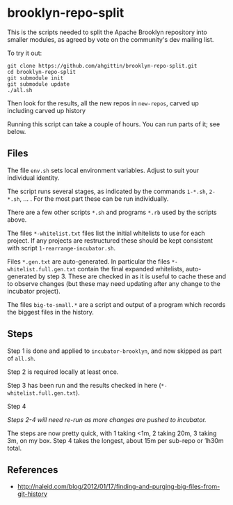 # brooklyn-repo-split

This is the scripts needed to split the Apache Brooklyn repository into smaller modules, as agreed by vote on the community's dev
mailing list.

To try it out:

```{shell}
git clone https://github.com/ahgittin/brooklyn-repo-split.git
cd brooklyn-repo-split
git submodule init
git submodule update
./all.sh
```

Then look for the results, all the new repos in `new-repos`,
carved up including carved up history

Running this script can take a couple of hours.  You can run parts of it; see below.


## Files

The file `env.sh` sets local environment variables.  Adjust to suit your individual identity.

The script runs several stages, as indicated by the commands `1-*.sh`, `2-*.sh`, ... .
For the most part these can be run individually.

There are a few other scripts `*.sh` and programs `*.rb` used by the scripts above.

The files `*-whitelist.txt` files list the initial whitelists to use for each project.
If any projects are restructured these should be kept consistent with script `1-rearrange-incubator.sh`.

Files `*.gen.txt` are auto-generated.
In particular the files `*-whitelist.full.gen.txt` contain the final expanded whitelists,
auto-generated by step 3.
These are checked in as it is useful to cache these and to observe changes
(but these may need updating after any change to the incubator project).

The files `big-to-small.*` are a script and output of a program which records the biggest files in the history.


## Steps

Step 1 is done and applied to `incubator-brooklyn`, and now skipped as part of `all.sh`.

Step 2 is required locally at least once.

Step 3 has been run and the results checked in here (`*-whitelist.full.gen.txt`).

Step 4 

*Steps 2-4 will need re-run as more changes are pushed to incubator.*

The steps are now pretty quick, with 1 taking <1m, 2 taking 20m, 3 taking 3m, on my box.
Step 4 takes the longest, about 15m per sub-repo or 1h30m total.


## References

* http://naleid.com/blog/2012/01/17/finding-and-purging-big-files-from-git-history

